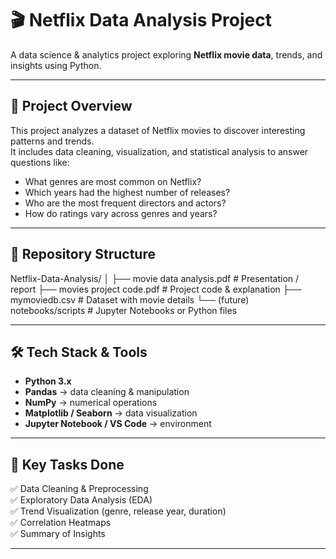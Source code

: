 # 🎬 Netflix Data Analysis Project

A data science & analytics project exploring **Netflix movie data**, trends, and insights using Python.

---

## 🚀 Project Overview

This project analyzes a dataset of Netflix movies to discover interesting patterns and trends.  
It includes data cleaning, visualization, and statistical analysis to answer questions like:

- What genres are most common on Netflix?  
- Which years had the highest number of releases?  
- Who are the most frequent directors and actors?  
- How do ratings vary across genres and years?

---

## 📁 Repository Structure

Netflix-Data-Analysis/
│
├── movie data analysis.pdf # Presentation / report
├── movies project code.pdf # Project code & explanation
├── mymoviedb.csv # Dataset with movie details
└── (future) notebooks/scripts # Jupyter Notebooks or Python files


---

## 🛠️ Tech Stack & Tools

- **Python 3.x**
- **Pandas** → data cleaning & manipulation  
- **NumPy** → numerical operations  
- **Matplotlib / Seaborn** → data visualization  
- **Jupyter Notebook / VS Code** → environment  

---

## 🎯 Key Tasks Done

✅ Data Cleaning & Preprocessing  
✅ Exploratory Data Analysis (EDA)  
✅ Trend Visualization (genre, release year, duration)  
✅ Correlation Heatmaps  
✅ Summary of Insights  

---



